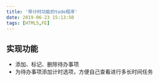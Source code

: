 ```yaml
---
title: '带计时功能的todo程序'
date: 2019-06-23 15:13:50
tags: [HTML5,FE]
---
```



## 实现功能
- 添加、标记、删除待办事项
- 为待办事项添加计时选项，方便自己查看进行多长时间任务
